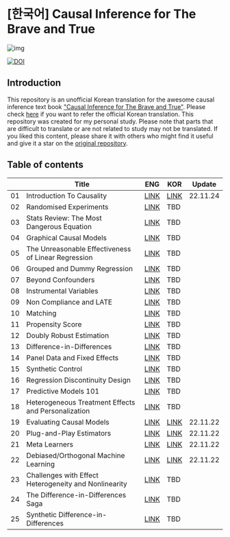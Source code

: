 # [한국어] Causal Inference for The Brave and True

![img](./causal-inference-for-the-brave-and-true/data/img/brave-and-true.png)

[![DOI](https://zenodo.org/badge/255903310.svg)](https://zenodo.org/badge/latestdoi/255903310)


## Introduction
This repository is an unofficial Korean translation for the awesome causal inference text book ["Causal Inference for The Brave and True"](https://matheusfacure.github.io/python-causality-handbook/landing-page.html). Please check [here](https://github.com/TeamCausality/Causal-Inference-with-Python) if you want to refer the official Korean translation. This repository was created for my personal study. Please note that parts that are difficult to translate or are not related to study may not be translated. If you liked this content, please share it with others who might find it useful and give it a star on the [original repository](https://github.com/matheusfacure/python-causality-handbook).


## Table of contents
||Title|ENG|KOR|Update|
|---|---|---|---|---|
|01|Introduction To Causality|[LINK](https://github.com/phykn/python-causality-handbook/blob/master/causal-inference-for-the-brave-and-true/01-Introduction-To-Causality.ipynb)|[LINK](https://github.com/phykn/python-causality-handbook/blob/master/causal-inference-for-the-brave-and-true/KOR-01-Introduction-To-Causality.ipynb)|22.11.24|
|02|Randomised Experiments|[LINK](https://github.com/phykn/python-causality-handbook/blob/master/causal-inference-for-the-brave-and-true/02-Randomised-Experiments.ipynb)|TBD|
|03|Stats Review: The Most Dangerous Equation|[LINK](https://github.com/phykn/python-causality-handbook/blob/master/causal-inference-for-the-brave-and-true/03-Stats-Review-The-Most-Dangerous-Equation.ipynb)|TBD|
|04|Graphical Causal Models|[LINK](https://github.com/phykn/python-causality-handbook/blob/master/causal-inference-for-the-brave-and-true/04-Graphical-Causal-Models.ipynb)|TBD|
|05|The Unreasonable Effectiveness of Linear Regression|[LINK](https://github.com/phykn/python-causality-handbook/blob/master/causal-inference-for-the-brave-and-true/05-The-Unreasonable-Effectiveness-of-Linear-Regression.ipynb)|TBD|
|06|Grouped and Dummy Regression|[LINK](https://github.com/phykn/python-causality-handbook/blob/master/causal-inference-for-the-brave-and-true/06-Grouped-and-Dummy-Regression.ipynb)|TBD|
|07|Beyond Confounders|[LINK](https://github.com/phykn/python-causality-handbook/blob/master/causal-inference-for-the-brave-and-true/07-Beyond-Confounders.ipynb)|TBD|
|08|Instrumental Variables|[LINK](https://github.com/phykn/python-causality-handbook/blob/master/causal-inference-for-the-brave-and-true/08-Instrumental-Variables.ipynb)|TBD|
|09|Non Compliance and LATE|[LINK](https://github.com/phykn/python-causality-handbook/blob/master/causal-inference-for-the-brave-and-true/09-Non-Compliance-and-LATE.ipynb)|TBD|
|10|Matching|[LINK](https://github.com/phykn/python-causality-handbook/blob/master/causal-inference-for-the-brave-and-true/10-Matching.ipynb)|TBD|
|11|Propensity Score|[LINK](https://github.com/phykn/python-causality-handbook/blob/master/causal-inference-for-the-brave-and-true/11-Propensity-Score.ipynb)|TBD|
|12|Doubly Robust Estimation|[LINK](https://github.com/phykn/python-causality-handbook/blob/master/causal-inference-for-the-brave-and-true/12-Doubly-Robust-Estimation.ipynb)|TBD|
|13|Difference-in-Differences|[LINK](https://github.com/phykn/python-causality-handbook/blob/master/causal-inference-for-the-brave-and-true/13-Difference-in-Differences.ipynb)|TBD|
|14|Panel Data and Fixed Effects|[LINK](https://github.com/phykn/python-causality-handbook/blob/master/causal-inference-for-the-brave-and-true/14-Panel-Data-and-Fixed-Effects.ipynb)|TBD|
|15|Synthetic Control|[LINK](https://github.com/phykn/python-causality-handbook/blob/master/causal-inference-for-the-brave-and-true/15-Synthetic-Control.ipynb)|TBD|
|16|Regression Discontinuity Design|[LINK](https://github.com/phykn/python-causality-handbook/blob/master/causal-inference-for-the-brave-and-true/16-Regression-Discontinuity-Design.ipynb)|TBD|
|17|Predictive Models 101|[LINK](https://github.com/phykn/python-causality-handbook/blob/master/causal-inference-for-the-brave-and-true/17-Predictive-Models-101.ipynb)|TBD|
|18|Heterogeneous Treatment Effects and Personalization|[LINK](https://github.com/phykn/python-causality-handbook/blob/master/causal-inference-for-the-brave-and-true/18-Heterogeneous-Treatment-Effects-and-Personalization.ipynb)|TBD|
|19|Evaluating Causal Models|[LINK](https://github.com/phykn/python-causality-handbook/blob/master/causal-inference-for-the-brave-and-true/19-Evaluating-Causal-Models.ipynb)|[LINK](https://github.com/phykn/python-causality-handbook/blob/master/causal-inference-for-the-brave-and-true/KOR-19-Evaluating-Causal-Models.ipynb)|22.11.22|
|20|Plug-and-Play Estimators|[LINK](https://github.com/phykn/python-causality-handbook/blob/master/causal-inference-for-the-brave-and-true/20-Plug-and-Play-Estimators.ipynb)|[LINK](https://github.com/phykn/python-causality-handbook/blob/master/causal-inference-for-the-brave-and-true/KOR-20-Plug-and-Play-Estimators.ipynb)|22.11.22|
|21|Meta Learners|[LINK](https://github.com/phykn/python-causality-handbook/blob/master/causal-inference-for-the-brave-and-true/21-Meta-Learners.ipynb)|[LINK](https://github.com/phykn/python-causality-handbook/blob/master/causal-inference-for-the-brave-and-true/KOR-21-Meta-Learners.ipynb)|22.11.22|
|22|Debiased/Orthogonal Machine Learning|[LINK](https://github.com/phykn/python-causality-handbook/blob/master/causal-inference-for-the-brave-and-true/22-Debiased-Orthogonal-Machine-Learning.ipynb)|[LINK](https://github.com/phykn/python-causality-handbook/blob/master/causal-inference-for-the-brave-and-true/KOR-22-Debiased-Orthogonal-Machine-Learning.ipynb)|22.11.22|
|23|Challenges with Effect Heterogeneity and Nonlinearity|[LINK](https://github.com/phykn/python-causality-handbook/blob/master/causal-inference-for-the-brave-and-true/23-Challenges-with-Effect-Heterogeneity-and-Nonlinearity.ipynb)|TBD|
|24|The Difference-in-Differences Saga|[LINK](https://github.com/phykn/python-causality-handbook/blob/master/causal-inference-for-the-brave-and-true/24-The-Diff-in-Diff-Saga.ipynb)|TBD|
|25|Synthetic Difference-in-Differences|[LINK](https://github.com/phykn/python-causality-handbook/blob/master/causal-inference-for-the-brave-and-true/25-Synthetic-Diff-in-Diff.ipynb)|TBD|